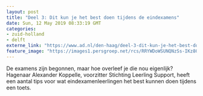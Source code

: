 ```yaml
---
layout: post
title: "Deel 3: Dit kun je het best doen tijdens de eindexamens"
date: Sun, 12 May 2019 08:33:19 GMT
categories: 
- zuid-holland 
- delft 
externe_link: "https://www.ad.nl/den-haag/deel-3-dit-kun-je-het-best-doen-tijdens-de-eindexamens~va654a2a5/"
feature_image: "https://images1.persgroep.net/rcs/RRYWDoWSUNQNzSs-IKz8Gh57w7E/diocontent/147884155/_fitwidth/400/?appId=21791a8992982cd8da851550a453bd7f&quality=0.7"
---
```


De examens zijn begonnen, maar hoe overleef je die nou eigenlijk? Hagenaar Alexander Koppelle, voorzitter Stichting Leerling Support, heeft een aantal tips voor wat eindexamenleerlingen het best kunnen doen tijdens een toets.
